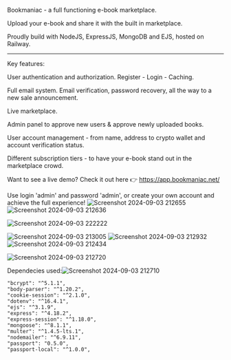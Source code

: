 Bookmaniac - a full functioning e-book marketplace.

Upload your e-book and share it with the built in marketplace.

Proudly build with NodeJS, ExpressJS, MongoDB and EJS, hosted on Railway.

------------------------------------------------------------------

Key features:

User authentication and authorization. Register - Login - Caching.

Full email system. Email verification, password recovery, all the way to a new sale announcement.

Live marketplace.

Admin panel to approve new users & approve newly uploaded books.

User account management - from name, address to crypto wallet and account verification status.

Different subscription tiers - to have your e-book stand out in the marketplace crowd.

Want to see a live demo? Check it out here 👉 https://app.bookmaniac.net/

Use login 'admin' and password 'admin', or create your own account and achieve the full experience!
![Screenshot 2024-09-03 212655](https://github.com/user-attachments/assets/9880cdb6-3771-4ab1-a26d-a714e23a84fd)
![Screenshot 2024-09-03 212636](https://github.com/user-attachments/assets/0fecf8b7-d28a-4816-8a18-9faa61ff76a6)

![Screenshot 2024-09-03 222222](https://github.com/user-attachments/assets/19fecc8d-c152-46ba-8225-e8c9267dc2f6)

![Screenshot 2024-09-03 213005](https://github.com/user-attachments/assets/ff513e7b-217f-49db-803c-4b8bf58ee974)
![Screenshot 2024-09-03 212932](https://github.com/user-attachments/assets/ff5ba26c-34eb-4990-8d39-280a8a069f25)
![Screenshot 2024-09-03 212434](https://github.com/user-attachments/assets/1cd29464-3e21-459c-98b0-9d0e4de5fa31)

![Screenshot 2024-09-03 212720](https://github.com/user-attachments/assets/1ffb815c-64ff-4dd2-9f91-21d38d38b1e7)

Dependecies used:![Screenshot 2024-09-03 212710](https://github.com/user-attachments/assets/c95e1462-1662-47f4-88a6-c4abcdc964e1)


    "bcrypt": "^5.1.1",
    "body-parser": "^1.20.2",
    "cookie-session": "^2.1.0",
    "dotenv": "^16.4.1",
    "ejs": "^3.1.9",
    "express": "^4.18.2",
    "express-session": "^1.18.0",
    "mongoose": "^8.1.1",
    "multer": "^1.4.5-lts.1",
    "nodemailer": "^6.9.11",
    "passport": "0.5.0",
    "passport-local": "^1.0.0",
